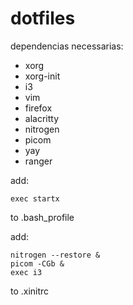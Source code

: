 # dotfiles

dependencias necessarias:
- xorg
- xorg-init
- i3
- vim
- firefox
- alacritty
- nitrogen
- picom
- yay
- ranger

add:
```
exec startx
```
to .bash_profile

add:
```
nitrogen --restore &  
picom -CGb &  
exec i3  
```
to .xinitrc
